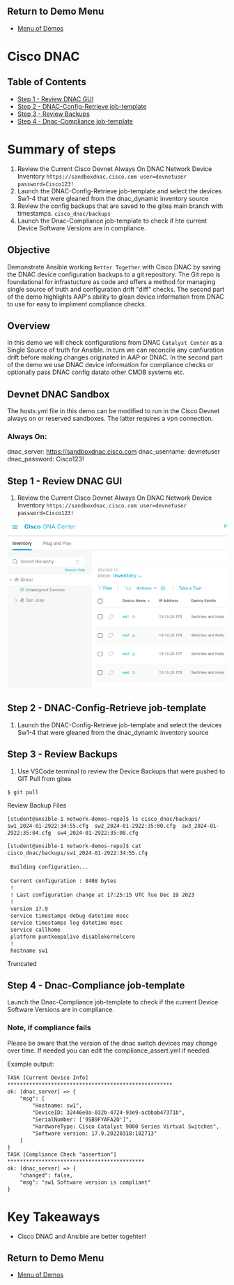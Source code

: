 ## Return to Demo Menu
 - [Menu of Demos](../README.md)

# Cisco DNAC 

## Table of Contents
- [Step 1 - Review DNAC GUI](#step-1-review-dnac-gui)
- [Step 2 - DNAC-Config-Retrieve job-template](#step-2-using-the-terminal)
- [Step 3 - Review Backups](#step-3-review-backups)
- [Step 4 - Dnac-Compliance job-template ](#step-4-dnac-compliance-job-template)

# Summary of steps
1. Review the Current Cisco Devnet Always On DNAC Network Device Inventory 
`https://sandboxdnac.cisco.com user=devnetuser password=Cisco123!`
2. Launch the DNAC-Config-Retrieve job-template and select the devices Sw1-4 that were gleaned from the dnac_dynamic inventory source
3. Review the config backups that are saved to the gitea main branch with timestamps.
`cisco_dnac/backups`
4. Launch the Dnac-Compliance job-template to check if hte current Device Software Versions are in compliance.

## Objective
Demonstrate Ansible working `Better Together` with Cisco DNAC by saving the DNAC device configuration backups to a git repository. The Git repo is foundational for infrastucture as code and offers a method for managing single source of truth and configuration drift "diff" checks. The second part of the demo highlights AAP's ability to glean device information from DNAC to use for easy to impliment compliance checks.
## Overview
In this demo we will check configurations from DNAC `Catalyst Center` as a Single Source of truth for Ansible. In turn we can reconcile any confiuration drift before making changes originated in AAP or DNAC. In the second part of the demo we use DNAC device information for compliance checks or optionally pass DNAC config datato other CMDB systems etc.

## Devnet DNAC Sandbox
The hosts.yml file in this demo can be modified to run in the Cisco Devnet always on or reserved sandboxes. The latter requires a vpn connection.

### Always On:
dnac_server: https://sandboxdnac.cisco.com
dnac_username: devnetuser
dnac_password: Cisco123!

## Step 1 - Review DNAC GUI
1. Review the Current Cisco Devnet Always On DNAC Network Device Inventory 
`https://sandboxdnac.cisco.com user=devnetuser password=Cisco123!`

![DNAC](../images/dnac.png)

## Step 2 - DNAC-Config-Retrieve job-template
1. Launch the DNAC-Config-Retrieve job-template and select the devices Sw1-4 that were gleaned from the dnac_dynamic inventory source

## Step 3 - Review Backups
1. Use VSCode terminal to review the Device Backups that were pushed to GIT
Pull from gitea
~~~
$ git pull
~~~
Review Backup Files
~~~
[student@ansible-1 network-demos-repo]$ ls cisco_dnac/backups/
sw1_2024-01-2922:34:55.cfg  sw2_2024-01-2922:35:00.cfg  sw3_2024-01-2922:35:04.cfg  sw4_2024-01-2922:35:08.cfg
~~~
~~~
[student@ansible-1 network-demos-repo]$ cat cisco_dnac/backups/sw1_2024-01-2922:34:55.cfg
 
 Building configuration...
 
 Current configuration : 8408 bytes
 !
 ! Last configuration change at 17:25:15 UTC Tue Dec 19 2023
 !
 version 17.9
 service timestamps debug datetime msec
 service timestamps log datetime msec
 service callhome
 platform puntkeepalive disablekernelcore
 !
 hostname sw1
~~~
Truncated

## Step 4 - Dnac-Compliance job-template 
Launch the Dnac-Compliance job-template to check if the current Device Software Versions are in compliance.

### Note, if compliance fails
Please be aware that the version of the dnac switch devices may change over time. If needed you can edit the compliance_assert.yml if needed.

Example output:
~~~
TASK [Current Device Info] *****************************************************
ok: [dnac_server] => {
    "msg": [
        "Hostname: sw1",
        "DeviceID: 32446e0a-032b-4724-93e9-acbbab47371b",
        "SerialNumber: ['9SB9FYAFA2O']",
        "HardwareType: Cisco Catalyst 9000 Series Virtual Switches",
        "Software version: 17.9.20220318:182713"
    ]
}
TASK [Compliance Check "assertion"] ********************************************
ok: [dnac_server] => {
    "changed": false,
    "msg": "sw1 Software version is compliant"
}
~~~

# Key Takeaways
* Cisco DNAC and Ansible are better togehter!

## Return to Demo Menu
 - [Menu of Demos](../README.md)

